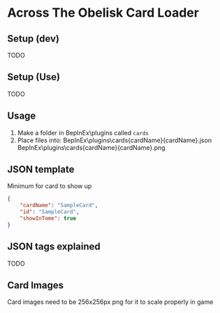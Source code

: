 # Across The Obelisk Card Loader

## Setup (dev)
TODO
## Setup (Use)
TODO
## Usage

 1. Make a folder in BepInEx\plugins called `cards`
 2. Place files into:
	BepInEx\plugins\cards\{cardName}\{cardName}.json
	BepInEx\plugins\cards\{cardName}\{cardName}.png

## JSON template
Minimum for card to show up  
```json
{
	"cardName": "SampleCard",
	"id": "SampleCard",
	"showInTome": true
}
```
## JSON tags explained
TODO

## Card Images

Card images need to be 256x256px png for it to scale properly in game